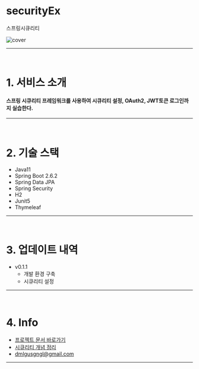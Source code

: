 # securityEx
스프링시큐리티
<div align="center" style="display:flex;">
    <img src="https://user-images.githubusercontent.com/59961350/147179959-127a8f12-e3e7-47cf-a94b-4f6f2642cb4f.png" width="max" alt="cover"/>
</div>

---
<br>

# 1. 서비스 소개

#### 스프링 시큐리티 프레임워크를 사용하여 시큐리티 설정, OAuth2, JWT토큰 로그인까지 실습한다.
---
<br>

# 2. 기술 스택
* Java11
* Spring Boot 2.6.2
* Spring Data JPA
* Spring Security
* H2
* Junit5
* Thymeleaf

---
<br>


# 3. 업데이트 내역
* v0.1.1
    * 개발 환경 구축
    * 시큐리티 설정

---
<br>

# 4. Info
- [프로젝트 문서 바로가기](https://github.com/t1dmlgus/securityEx/wiki)
- [시큐리티 개념 정리](https://www.notion.so/439d896ded454db5a291a123a63529fd?v=a17d2c639394430b8b37a1922d0efa96)
- dmlgusgngl@gmail.com
---
<br>

